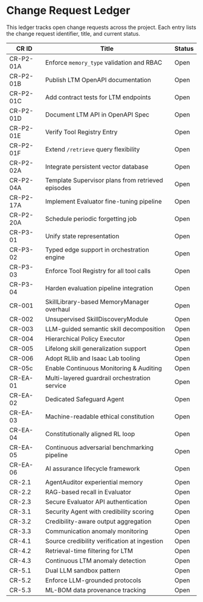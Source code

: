# Change Request Ledger

This ledger tracks open change requests across the project. Each entry lists the change request identifier, title, and current status.

| CR ID | Title | Status |
|-------|-------|--------|
| CR-P2-01A | Enforce `memory_type` validation and RBAC | Open |
| CR-P2-01B | Publish LTM OpenAPI documentation | Open |
| CR-P2-01C | Add contract tests for LTM endpoints | Open |
| CR-P2-01D | Document LTM API in OpenAPI Spec | Open |
| CR-P2-01E | Verify Tool Registry Entry | Open |
| CR-P2-01F | Extend `/retrieve` query flexibility | Open |
| CR-P2-02A | Integrate persistent vector database | Open |
| CR-P2-04A | Template Supervisor plans from retrieved episodes | Open |
| CR-P2-17A | Implement Evaluator fine-tuning pipeline | Open |
| CR-P2-20A | Schedule periodic forgetting job | Open |
| CR-P3-01 | Unify state representation | Open |
| CR-P3-02 | Typed edge support in orchestration engine | Open |
| CR-P3-03 | Enforce Tool Registry for all tool calls | Open |
| CR-P3-04 | Harden evaluation pipeline integration | Open |
| CR-001 | SkillLibrary-based MemoryManager overhaul | Open |
| CR-002 | Unsupervised SkillDiscoveryModule | Open |
| CR-003 | LLM-guided semantic skill decomposition | Open |
| CR-004 | Hierarchical Policy Executor | Open |
| CR-005 | Lifelong skill generalization support | Open |
| CR-006 | Adopt RLlib and Isaac Lab tooling | Open |
| CR-05c | Enable Continuous Monitoring & Auditing | Open |
| CR-EA-01 | Multi-layered guardrail orchestration service | Open |
| CR-EA-02 | Dedicated Safeguard Agent | Open |
| CR-EA-03 | Machine-readable ethical constitution | Open |
| CR-EA-04 | Constitutionally aligned RL loop | Open |
| CR-EA-05 | Continuous adversarial benchmarking pipeline | Open |
| CR-EA-06 | AI assurance lifecycle framework | Open |
| CR-2.1 | AgentAuditor experiential memory | Open |
| CR-2.2 | RAG-based recall in Evaluator | Open |
| CR-2.3 | Secure Evaluator API authentication | Open |
| CR-3.1 | Security Agent with credibility scoring | Open |
| CR-3.2 | Credibility-aware output aggregation | Open |
| CR-3.3 | Communication anomaly monitoring | Open |
| CR-4.1 | Source credibility verification at ingestion | Open |
| CR-4.2 | Retrieval-time filtering for LTM | Open |
| CR-4.3 | Continuous LTM anomaly detection | Open |
| CR-5.1 | Dual LLM sandbox pattern | Open |
| CR-5.2 | Enforce LLM-grounded protocols | Open |
| CR-5.3 | ML-BOM data provenance tracking | Open |
